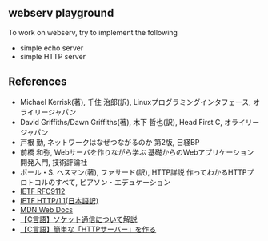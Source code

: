 ## webserv playground
To work on webserv, try to implement the following
* simple echo server
* simple HTTP server

## References
* Michael Kerrisk(著), 千住 治郎(訳), Linuxプログラミングインタフェース, オライリージャパン
* David Griffiths/Dawn Griffiths(著), 木下 哲也(訳), Head First C, オライリージャパン
* 戸根 勤, ネットワークはなぜつながるのか 第2版, 日経BP
* 前橋 和弥, Webサーバを作りながら学ぶ 基礎からのWebアプリケーション開発入門, 技術評論社
* ポール・S. ヘスマン(著), ファサード(訳), HTTP詳説 作ってわかるHTTPプロトコルのすべて, ピアソン・エデュケーション
* [IETF RFC9112](https://httpwg.org/specs/rfc9112.html)
* [IETF HTTP/1.1(日本語訳)](https://triple-underscore.github.io/http1-ja.html)
* [MDN Web Docs](https://developer.mozilla.org/ja/docs/Web/HTTP)
* [【C言語】ソケット通信について解説](https://daeudaeu.com/socket/)
* [【C言語】簡単な「HTTPサーバー」を作る](https://daeudaeu.com/c-http-server/)